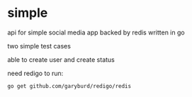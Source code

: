# simple
api for simple social media app backed by redis written in go

two simple test cases

able to create user and create status

need redigo to run:

`go get github.com/garyburd/redigo/redis`
